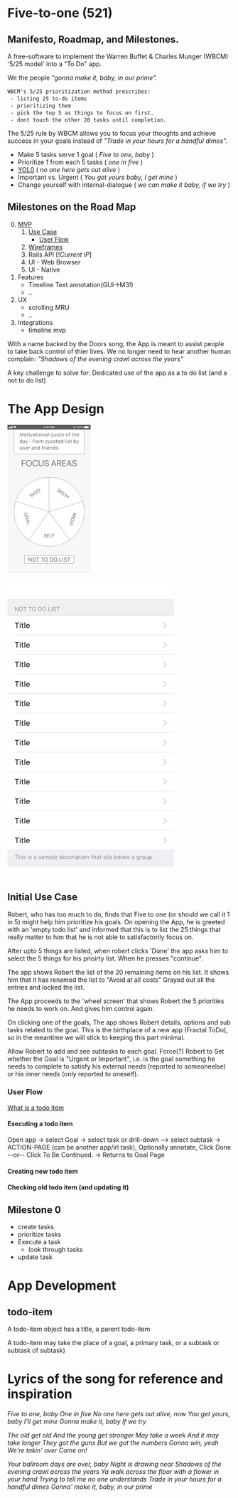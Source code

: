 # Five-to-one (521)
## Manifesto, Roadmap, and Milestones.
A free-software to implement the Warren Buffet &amp; Charles Munger (WBCM) '5/25 model' into a "To Do" app. 

We the people <i> "gonna make it, baby, in our prime". </i>
   
    WBCM's 5/25 prioritization method prescribes:
     - listing 25 to-do items
     - prioritizing them
     - pick the top 5 as things to focus on first.
     - dont touch the other 20 tasks until completion.
    
    
The 5/25 rule by WBCM allows you to focus your thoughts and achieve success in your goals instead of <i>"Trade in your hours for a handful dimes". </i>

   - Make 5 tasks serve 1 goal ( *Five to one, baby* )
   - Prioritize 1 from each 5 tasks ( *one in five* )
   - [YOL0](#yol-now) ( *no one here gets out alive* )
   - Important vs. Urgent ( *You get yours baby, I get mine* )
   - Change yourself with internal-dialogue ( *we can make it baby, if we try* )

## Milestones on the Road Map
0. [MVP](#milestone-0)
   1. [Use Case](#initial-use-case)
      * [User Flow](#user-flow)
   2. [Wireframes](../Design-Plan/Wireframes)
   3. Rails API [!*Current IP*]
   4. UI - Web Browser 
   5. UI - Native
1. Features
   * Timeline Text annotation(GUI->M3!)
   * ..
2. UX
   * scrolling MRU
   * ..
3. Integrations
   * timeline mvp

With a name backed by the Doors song, the App is meant to assist people to take back control of thier lives. We no longer need to hear another human complain: <i> "Shadows of the evening crawl across the years" </i>

A key challenge to solve for: Dedicated use of the app as a to do list (and a not to do list)

# The App Design 


![alt text][home-screen]

[home-screen]:https://github.com/toknowjoyman/five-to-one/raw/master/Design-Plan/Wireframes/Getta-User_Dashboard.png "Circular 5 mode - First Draft"


![alt text][notToDo-list]

[notToDo-list]: https://github.com/toknowjoyman/five-to-one/raw/master/Design-Plan/Wireframes/Getta-Not_to_do_list.png "Task List - First Draft"

## Initial Use Case
Robert, who has too much to do, finds that Five to one (or should we call it 1 in 5) might help him prioritize his goals. 
On opening the App, he is greeted with an 'empty todo list' and informed that this is to list the 25 things that really matter to him that he is not able to satisfactorily focus on. 

After upto 5 things are listed, when robert clicks 'Done' the app asks him to select the 5 things for his prioirty list. When he presses "continue".

The app shows Robert the list of the 20 remaining items on his list. It shows him that it has renamed the list to "Avoid at all costs" Grayed out all the entries and locked the list. 

The App proceeds to the 'wheel screen' that shows Robert the 5 priorities he needs to work on. And gives him control again. 

On clicking one of the goals, The app shows Robert details, options and sub tasks related to the goal. 
This is the birthplace of a new app (Fractal ToDo), so in the meantime we will stick to keeping this part minimal. 

Allow Robert to add and see subtasks to each goal. Force(?) Robert to Set whether the Goal is "Urgent or Important", i.e. is the goal something he needs to complete to satisfy his external needs (reported to someoneelse) or his inner needs (only reported to oneself). 


### User Flow
[What is a todo item](#todo-item)

#### Executing a todo item

Open app -> select Goal -> select task or drill-down –> select subtask -> ACTION-PAGE (can be another app/irl task), Optionally annotate, Click Done --or-- Click To Be Continued. -> Returns to Goal Page

#### Creating new todo item


#### Checking old todo item (and updating it) 

## Milestone 0
* create tasks
* prioritize tasks
* Execute a task
   * look through tasks
* update task

# App Development 

## todo-item
A todo-item object has a title, a parent todo-item

A todo-item may take the place of a goal, a primary task, or a subtask or subtask of subtask)



# Lyrics of the song for reference and inspiration
<i> Five to one, baby
One in five
No one here gets out alive, now
You get yours, baby
I'll get mine
Gonna make it, baby
If we try

<i>The old get old
And the young get stronger
May take a week
And it may take longer
They got the guns
But we got the numbers
Gonna win, yeah
We're takin' over
Come on!

<i>Your ballroom days are over, baby
Night is drawing near
Shadows of the evening crawl across the years
Ya walk across the floor with a flower in your hand
Trying to tell me no one understands
Trade in your hours for a handful dimes
Gonna' make it, baby, in our prime
